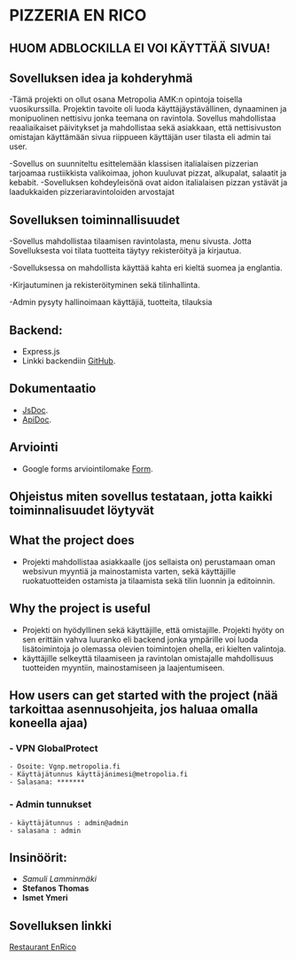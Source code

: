 # PIZZERIA EN RICO

## HUOM ADBLOCKILLA EI VOI KÄYTTÄÄ SIVUA!
## Sovelluksen idea ja kohderyhmä
  
  -Tämä projekti on ollut osana Metropolia AMK:n opintoja toisella vuosikurssilla. Projektin tavoite oli luoda käyttäjäystävällinen, dynaaminen ja monipuolinen nettisivu jonka teemana on ravintola. Sovellus mahdollistaa     
   reaaliaikaiset päivitykset ja mahdollistaa sekä asiakkaan, että nettisivuston omistajan käyttämään sivua riippueen käyttäjän user tilasta eli admin tai user.

  -Sovellus on suunniteltu esittelemään klassisen italialaisen pizzerian tarjoamaa rustiikkista valikoimaa, johon kuuluvat pizzat, alkupalat, salaatit ja kebabit.​
  -Sovelluksen kohdeyleisönä ovat aidon italialaisen pizzan ystävät ja laadukkaiden pizzeriaravintoloiden arvostajat
  
## Sovelluksen toiminnallisuudet
  
  -Sovellus mahdollistaa tilaamisen ravintolasta, menu sivusta. Jotta Sovelluksesta voi tilata tuotteita täytyy rekisteröityä ja kirjautua. ​
  
  -Sovelluksessa on mahdollista käyttää kahta eri kieltä suomea ja englantia.​
  
  -Kirjautuminen ja rekisteröityminen sekä tilinhallinta.
  
  -Admin pysyty hallinoimaan käyttäjiä, tuotteita, tilauksia 

## Backend:
  - Express.js
  - Linkki backendiin [GitHub](https://github.com/SamuliLam/restaurant-backend/tree/master).

## Dokumentaatio
  - [JsDoc](https://users.metropolia.fi/~ismety/js/RavintolaProjekti/jsdoc/out/).
  - [ApiDoc](https://users.metropolia.fi/~stefanot/ravintola/apidoc/apiDoc.html).

## Arviointi
  - Google forms arviointilomake [Form](https://docs.google.com/forms/d/e/1FAIpQLSf7uOY3-H_FKjQRg45jCyiq8mieoM5Ek93nM9pjTg2STNXu1Q/viewform).
## Ohjeistus miten sovellus testataan, jotta kaikki toiminnalisuudet löytyvät
  

## What the project does
  
  - Projekti mahdollistaa asiakkaalle (jos sellaista on) perustamaan oman websivun myyntiä ja mainostamista varten, sekä käyttäjille ruokatuotteiden ostamista ja tilaamista sekä tilin luonnin ja editoinnin.

## Why the project is useful
  
  - Projekti on hyödyllinen sekä käyttäjille, että omistajille. Projekti hyöty on sen erittäin vahva luuranko eli backend jonka ympärille voi luoda lisätoimintoja jo olemassa olevien toimintojen ohella, eri kielten valintoja.
  - käyttäjille selkeyttä tilaamiseen ja ravintolan omistajalle mahdollisuus tuotteiden myyntiin, mainostamiseen ja laajentumiseen.

## How users can get started with the project (nää tarkoittaa asennusohjeita, jos haluaa omalla koneella ajaa)


  ### - VPN GlobalProtect
    - Osoite: Vgnp.metropolia.fi
    - Käyttäjätunnus käyttäjänimesi@metropolia.fi
    - Salasana: *******

  ### - Admin tunnukset
    - käyttäjätunnus : admin@admin
    - salasana : admin
  
## Insinöörit:

  - *Samuli Lamminmäki*
  - **Stefanos Thomas**
  - **Ismet Ymeri**
## Sovelluksen linkki
  [Restaurant EnRico](https://users.metropolia.fi/~stefanot/ravintola/en/)
